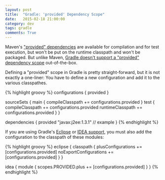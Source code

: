 ```yaml
---
layout: post
title:  "Gradle: 'provided' Dependency Scope"
date:   2015-02-18 21:00:00
category: dev
tags: gradle
comments: True
---
```

Maven's ["provided" dependencies](http://maven.apache.org/guides/introduction/introduction-to-dependency-mechanism.html#Dependency_Scope) are available for compilation and for test execution, but won't be put on the runtime classpath and won't be packaged. But unlike Maven, [Gradle doesn't support a "provided" dependency scope](https://issues.gradle.org/browse/GRADLE-784) out-of-the-box.

Defining a "provided" scope in Gradle is pretty straight-forward, but it is not exactly a one-liner: You have to define a new configuration and add it to the various classpathes.

{% highlight groovy %}
configurations {
  provided
}

sourceSets {
  main {
    compileClasspath += configurations.provided
  }
  test {
    compileClasspath += configurations.provided
    runtimeClasspath += configurations.provided
  }
}

dependencies {
  provided "javax:j2ee:1.3.1" // example
}
{% endhighlight %}

If you are using Gradle's [Eclipse](http://gradle.org/docs/current/userguide/eclipse_plugin.html) or [IDEA support](http://gradle.org/docs/current/userguide/idea_plugin.html), you must also add the configuration to the classpath of these modules:

{% highlight groovy %}
eclipse {
  classpath {
    plusConfigurations += [configurations.provided]
    noExportConfigurations += [configurations.provided]
  }
}

idea {
  module {
    scopes.PROVIDED.plus += [configurations.provided]
  }
}
{% endhighlight %}
